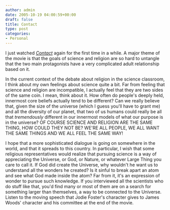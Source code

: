 ```yaml
---
author: admin
date: 2005-10-19 04:00:59+00:00
draft: false
title: Contact
type: post
categories:
- Personal
---
```


I just watched [_Contact_](http://www.amazon.com/gp/product/0790733226/104-8979811-4830322?v=glance&n=130&n=507846&s=dvd&v=glance) again for the first time in a while. A major theme of the movie is that the goals of science and religion are so hard to untangle that the two main protagonists have a very complicated adult relationship based on it.

In the current context of the debate about religion in the science classroom, I think about my own feelings about science quite a bit. Far from feeling that science and religion are incompatible, I actually feel that they are two sides of the same coin.  I mean, think about it. How often do people's deeply held, innermost core beliefs actually tend to be different?  Can we really believe that, given the size of the universe (which I guess you'll have to grant me) and all the diversity of our planet, that two of us humans could really be all that _tremendously_ different in our innermost models of what our purpose is in the universe? OF COURSE SCIENCE AND RELIGION ARE THE SAME THING, HOW COULD THEY NOT BE? WE'RE ALL PEOPLE, WE ALL WANT THE SAME THINGS AND WE ALL FEEL THE SAME WAY!

I hope that a more sophisticated dialogue is going on somewhere in the world, and that it spreads to this country.  In particular, I wish that some religious representatives would realize that pursuing science is a way of appreciating the Universe, or God, or Nature, or whatever Large Thing you care to call it.  If God did create the Universe, why wouldn't he want us to understand all the wonders he created?  Is it sinful to break apart an atom and see what God made inside the atom?  Far from it, it's an expression of wonder to pursue such knowledge.  If you interviewed all the scientists who do stuff like that, you'd find many or most of them are on a search for something larger than themselves, a way to be connected to the Universe.  Listen to the moving speech that Jodie Foster's character gives to James Woods' character and his committee at the end of the movie.
